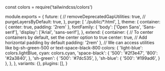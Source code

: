 const colors = require('tailwindcss/colors')

module.exports = {
  future: {
    // removeDeprecatedGapUtilities: true,
    // purgeLayersByDefault: true,
  },
  purge: [
    './public/*.html',
  ],
  theme: {
    container: {
      center: true,
      padding: '2rem'
    },
    fontFamily: {
      'body': ['Open Sans', 'Sans-serif'],
      'display': ['Arial', 'sans-serif'],
    },
    extend: {
      container: {
        // To center containers by default, set the center option to true
        center: true,
        // Add horizontal padding by default
        padding: '2rem'
      },
      // We can access utilities like bg-sh-green-500 or text-space-black-800
      colors: {
        'light-blue': colors.lightBlue,
        cyan: colors.cyan,
        'space-black': {
          '500': '#2f3e47',
          '800': '#2a3840',
        },
        'sh-green': {
          '500': '#7dc535',
        },
        'sh-blue': {
          '500': '#199ad6',
        }
      },
    },
  },
  variants: {},
  plugins: [],
}
